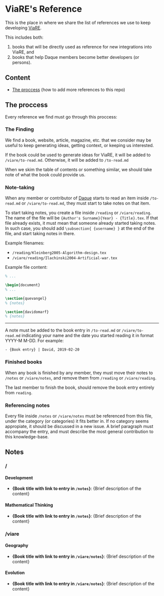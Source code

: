 # ViaRE's Reference

This is the place in where we share the list of references we use to keep developing
[ViaRE](https://github.com/daque-dev/viare).

This includes both:
1. books that will be directly used as reference for new integrations into ViaRE, and
1. books that help Daque members become better developers (or persons).

## Content
- [The proccess](#the-proccess) (how to add more references to this repo)

## The proccess

Every reference we find must go through this proccess:

### The Finding
    
We find a book, website, article, magazine, etc. that we consider
may be useful to keep generating ideas, getting context, or keeping us interested.

If the book could be used to generate ideas for ViaRE, it will be added to 
`/viare/to-read.md`. 
Otherwise, it will be added to `/to-read.md`

When we skim the table of contents or something similar, we should take note of what
the book could provide us.

### Note-taking

When any member or contributor of [Daque](https://github.com/orgs/daque-dev/people)
starts to read an item inside `/to-read.md` or `/viare/to-read.md`, they must start
to take notes on that item. 

To start taking notes, you create a file inside `/reading` or `/viare/reading`. 
The name of the file will be `{Author's Surname}{Year} - {Title}.tex`. If that file
already exists, it must mean that someone already started taking notes. In such case,
you should add `\subsection{ {username} }` at the end of the file, and start taking
notes in there.

Example filenames:

- `/reading/Kleinberg2005-Algorithm-design.tex`
- `/viare/reading/Ilachinski2004-Artificial-war.tex`


Example file content:

```latex
% ...

\begin{document}
% ...

\section{quevangel}
% {notes}

\section{davidomarf}
% {notes}
```

---

A note must be added to the book entry in `/to-read.md` or `/viare/to-read.md`
indicating your name and the date you started reading it in format YYYY-M   M-DD.
For example:

`- {Book entry} | David, 2019-02-20`


### Finished books

When any book is finished by any member, they must move their notes to `/notes` or 
`/viare/notes`, and remove them from `/reading` or `/viare/reading`. 

The last member to finish the book, should remove the book entry entirely from `reading`.

### Referencing notes

Every file inside `/notes`  or `/viare/notes` must be referenced from this file, under
the category (or categories) it fits better in. If no category seems appropiate, it
should be discussed in a new issue. A brief paragraph must accompany the entry, and
must describe the most general contribution to this knowledge-base.

## Notes

### /

#### Development

- **{Book title with link to entry in `/notes`}**: {Brief description of the content}

#### Mathematical Thinking

- **{Book title with link to entry in `/notes`}**: {Brief description of the content}

### /viare

#### Geography

- **{Book title with link to entry in `/viare/notes`}**: {Brief description of the content}

#### Evolution

- **{Book title with link to entry in `/viare/notes`}**: {Brief description of the content}
